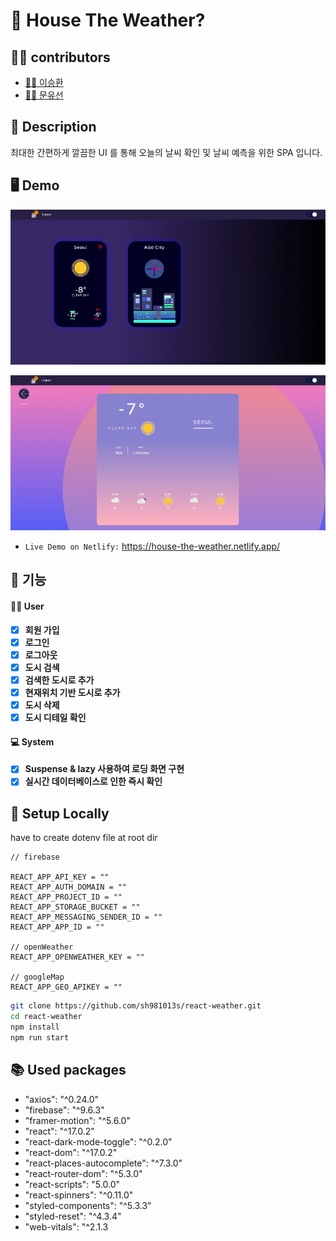 # 🌃 House The Weather?

## 🙇‍♂️ contributors

- [👨🏻 이승환](https://github.com/sh981013s)
- [👧🏻 문유선](https://github.com/moonnew)

## 📄 Description

최대한 간편하게 깔끔한 UI 를 통해 오늘의 날씨 확인 및 날씨 예측을 위한 SPA 입니다.

## 🖥 Demo

![](.README_images/d0a97960.png)

![](.README_images/923e4025.png)

* `Live Demo on Netlify:` <a href="https://house-the-weather.netlify.app/" target="\_blank">https://house-the-weather.netlify.app/</a>

## 🎠 기능

#### 👩‍🌾 User

- [x] **회원 가입**
- [x] **로그인**
- [x] **로그아웃**
- [x] **도시 검색**
- [x] **검색한 도시로 추가**
- [x] **현재위치 기반 도시로 추가**
- [x] **도시 삭제**
- [x] **도시 디테일 확인**

#### 💻 System

- [x] **Suspense & lazy 사용하여 로딩 화면 구현**
- [x] **실시간 데이터베이스로 인한 즉시 확인**

## 📀 Setup Locally

have to create dotenv file at root dir

```dotenv
// firebase

REACT_APP_API_KEY = ""
REACT_APP_AUTH_DOMAIN = ""
REACT_APP_PROJECT_ID = ""
REACT_APP_STORAGE_BUCKET = ""
REACT_APP_MESSAGING_SENDER_ID = ""
REACT_APP_APP_ID = ""

// openWeather
REACT_APP_OPENWEATHER_KEY = ""

// googleMap
REACT_APP_GEO_APIKEY = ""
```

```bash
git clone https://github.com/sh981013s/react-weather.git
cd react-weather
npm install
npm run start
```

## 📚 Used packages

- "axios": "^0.24.0"
- "firebase": "^9.6.3"
- "framer-motion": "^5.6.0"
- "react": "^17.0.2"
- "react-dark-mode-toggle": "^0.2.0"
- "react-dom": "^17.0.2"
- "react-places-autocomplete": "^7.3.0"
- "react-router-dom": "^5.3.0"
- "react-scripts": "5.0.0"
- "react-spinners": "^0.11.0"
- "styled-components": "^5.3.3"
- "styled-reset": "^4.3.4"
- "web-vitals": "^2.1.3




